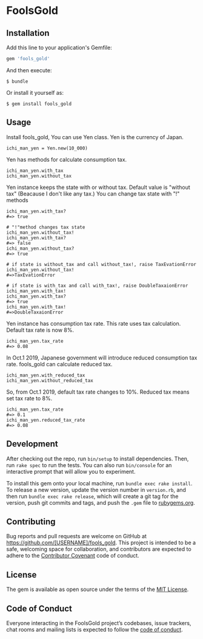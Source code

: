 # FoolsGold


## Installation

Add this line to your application's Gemfile:

```ruby
gem 'fools_gold'
```

And then execute:

    $ bundle

Or install it yourself as:

    $ gem install fools_gold

## Usage

Install fools_gold, You can use Yen class.
Yen is the currency of Japan.

```
ichi_man_yen = Yen.new(10_000)
```

Yen has methods for calculate consumption tax.
````
ichi_man_yen.with_tax
ichi_man_yen.without_tax
````

Yen instance keeps the state with or without tax.
Default value is "without tax" (Beacause I don't like any tax.)
You can change tax state with "!" methods
```
ichi_man_yen.with_tax?
#=> true

# "!"method changes tax state
ichi_man_yen.without_tax!
ichi_man_yen.with_tax?
#=> false
ichi_man_yen.without_tax?
#=> true

# if state is without_tax and call without_tax!, raise TaxEvationError
ichi_man_yen.without_tax!
#=>TaxEvationError

# if state is with_tax and call with_tax!, raise DoubleTaxaionError
ichi_man_yen.with_tax!
ichi_man_yen.with_tax?
#=> true
ichi_man_yen.with_tax!
#=>DoubleTaxaionError
```

Yen instance has consumption tax rate. This rate uses tax calculation.
Default tax rate is now 8%.
```
ichi_man_yen.tax_rate
#=> 0.08
```

In Oct.1 2019, Japanese government will introduce reduced consumption tax rate.
fools_gold can calculate reduced tax.
```
ichi_man_yen.with_reduced_tax
ichi_man_yen.without_reduced_tax
```
So, from Oct.1 2019, default tax rate changes to 10%.
Reduced tax means set tax rate to 8%.
```
ichi_man_yen.tax_rate
#=> 0.1
ichi_man_yen.reduced_tax_rate
#=> 0.08
```


## Development

After checking out the repo, run `bin/setup` to install dependencies. Then, run `rake spec` to run the tests. You can also run `bin/console` for an interactive prompt that will allow you to experiment.

To install this gem onto your local machine, run `bundle exec rake install`. To release a new version, update the version number in `version.rb`, and then run `bundle exec rake release`, which will create a git tag for the version, push git commits and tags, and push the `.gem` file to [rubygems.org](https://rubygems.org).

## Contributing

Bug reports and pull requests are welcome on GitHub at https://github.com/[USERNAME]/fools_gold. This project is intended to be a safe, welcoming space for collaboration, and contributors are expected to adhere to the [Contributor Covenant](http://contributor-covenant.org) code of conduct.

## License

The gem is available as open source under the terms of the [MIT License](https://opensource.org/licenses/MIT).

## Code of Conduct

Everyone interacting in the FoolsGold project’s codebases, issue trackers, chat rooms and mailing lists is expected to follow the [code of conduct](https://github.com/[USERNAME]/fools_gold/blob/master/CODE_OF_CONDUCT.md).
